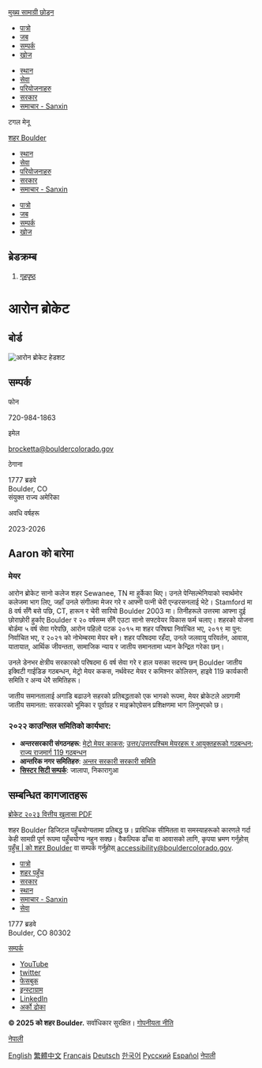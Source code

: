 [मुख्य सामाग्री छोड्न](https://bouldercolorado.gov/ne/person/aaron-brockett/)

- [पात्रो](https://bouldercolorado.gov/ne/events)
- [जब](https://bouldercolorado.gov/ne/work-for-boulder)
- [सम्पर्क](https://bouldercolorado.gov/ne/contact-us)
- [खोज](https://bouldercolorado.gov/ne/search?cludorefurl=https%3A%2F%2Fbouldercolorado.gov%2Fne%2Fperson%2Faaron-brockett&cludorefpt=Aaron%20Brockett)

<!--THE END-->

- [स्थान](https://bouldercolorado.gov/ne/locations)
- [सेवा](https://bouldercolorado.gov/ne/services)
- [परियोजनाहरु](https://bouldercolorado.gov/ne/projects)
- [सरकार](https://bouldercolorado.gov/ne/government)
- [समाचार - Sanxin](https://bouldercolorado.gov/ne/news)

टगल मेनू

[शहर Boulder](https://bouldercolorado.gov/ne "गृहपृष्ठ")

- [स्थान](https://bouldercolorado.gov/ne/locations)
- [सेवा](https://bouldercolorado.gov/ne/services)
- [परियोजनाहरु](https://bouldercolorado.gov/ne/projects)
- [सरकार](https://bouldercolorado.gov/ne/government)
- [समाचार - Sanxin](https://bouldercolorado.gov/ne/news)

<!--THE END-->

- [पात्रो](https://bouldercolorado.gov/ne/events)
- [जब](https://bouldercolorado.gov/ne/work-for-boulder)
- [सम्पर्क](https://bouldercolorado.gov/ne/contact-us)
- [खोज](https://bouldercolorado.gov/ne/search?cludorefurl=https%3A%2F%2Fbouldercolorado.gov%2Fne%2Fperson%2Faaron-brockett&cludorefpt=Aaron%20Brockett)

## ब्रेडक्रम्ब

1. [गृहपृष्ठ](https://bouldercolorado.gov/ne)

# आरोन ब्रोकेट

## बोर्ड

![आरोन ब्रोकेट हेडशट](https://bouldercolorado.gov/sites/default/files/styles/portrait_229x338/public/2024-02/aaron-brockett-headshot_3.jpg?itok=uIhL7ttZ)

## सम्पर्क

फोन

720-984-1863

इमेल

[brocketta@bouldercolorado.gov](mailto:brocketta@bouldercolorado.gov)

ठेगाना

1777 ब्रडवे  
Boulder, CO  
संयुक्त राज्य अमेरिका

अवधि वर्षहरू

2023-2026

## Aaron को बारेमा

### मेयर

आरोन ब्रोकेट सानो कलेज शहर Sewanee, TN मा हुर्केका थिए। उनले पेन्सिल्भेनियाको स्वार्थमोर कलेजमा भाग लिए, जहाँ उनले संगीतमा मेजर गरे र आफ्नी पत्नी चेरी एन्डरसनलाई भेटे। Stamford मा 8 वर्ष सँगै बसे पछि, CT, हारून र चेरी सारियो Boulder 2003 मा। तिनीहरूले उत्तरमा आफ्ना दुई छोराछोरी हुर्काए Boulder र २० वर्षसम्म सँगै एउटा सानो सफ्टवेयर विकास फर्म चलाए। शहरको योजना बोर्डमा ५ वर्ष सेवा गरेपछि, आरोन पहिलो पटक २०१५ मा शहर परिषद्मा निर्वाचित भए, २०१९ मा पुन: निर्वाचित भए, र २०२१ को नोभेम्बरमा मेयर बने। शहर परिषदमा रहँदा, उनले जलवायु परिवर्तन, आवास, यातायात, आर्थिक जीवन्तता, सामाजिक न्याय र जातीय समानतामा ध्यान केन्द्रित गरेका छन्।

उनले डेनभर क्षेत्रीय सरकारको परिषदमा 6 वर्ष सेवा गरे र हाल यसका सदस्य छन् Boulder जातीय इक्विटी गाईडिङ गठबन्धन, मेट्रो मेयर ककस, नर्थवेस्ट मेयर र कमिश्नर कोलिसन, हाइवे 119 कार्यकारी समिति र अन्य धेरै समितिहरू।

जातीय समानतालाई अगाडि बढाउने सहरको प्रतिबद्धताको एक भागको रूपमा, मेयर ब्रोकेटले अग्रगामी जातीय समानता: सरकारको भूमिका र पूर्वाग्रह र माइक्रोएग्रेसन प्रशिक्षणमा भाग लिनुभएको छ।

### २०२२ काउन्सिल समितिको कार्यभार:

- **अन्तरसरकारी संगठनहरू**: [मेट्रो मेयर काकस](https://www.metromayors.org); [उत्तर/उत्तरपश्चिम मेयरहरू र आयुक्तहरूको गठबन्धन](https://commutingsolutions.org/looking-back-the-start-of-the-us-36-mayors-commissioners-coalition); [राज्य राजमार्ग 119 गठबन्धन](https://commutingsolutions.org/state-highway-119-our-next-regional-priority)
- **आन्तरिक नगर समितिहरु**: [अन्तर सरकारी सरकारी समिति](https://bouldercolorado.gov/ne/services/intergovernmental-affairs)
- [**सिस्टर सिटी सम्पर्क**](https://bouldercolorado.gov/ne/services/boulder-sister-city-program): जालापा, निकारागुआ

## सम्बन्धित कागजातहरू

[ब्रोकेट २०२३ वित्तीय खुलासा PDF](https://bouldercolorado.gov/ne/media/14901/download?inline)

शहर Boulder डिजिटल पहुँचयोग्यतामा प्रतिबद्ध छ। प्राविधिक सीमितता वा समस्याहरूको कारणले गर्दा केही सामग्री पूर्ण रूपमा पहुँचयोग्य नहुन सक्छ। वैकल्पिक ढाँचा वा आवासको लागि, कृपया भ्रमण गर्नुहोस् [पहुँच | को शहर Boulder](https://bouldercolorado.gov/ne/services/accessibility) वा सम्पर्क गर्नुहोस् [accessibility@bouldercolorado.gov](mailto:accessibility@bouldercolorado.gov).

- [पात्रो](https://bouldercolorado.gov/ne/events)
- [शहर पहुँच](https://bouldercolorado.gov/ne/services/accessibility)
- [सरकार](https://bouldercolorado.gov/ne/government)
- [स्थान](https://bouldercolorado.gov/ne/locations)
- [समाचार - Sanxin](https://bouldercolorado.gov/ne/news)
- [सेवा](https://bouldercolorado.gov/ne/services)

1777 ब्रडवे  
Boulder, CO 80302

[सम्पर्क](https://bouldercolorado.gov/ne/contact-us)

- [YouTube](https://www.youtube.com/user/bouldercoloradogov)
- [twitter](https://twitter.com/bouldercolorado)
- [फेसबुक](https://www.facebook.com/bouldercolorado.gov)
- [इन्स्टाग्राम](https://www.instagram.com/cityofboulder)
- [LinkedIn](https://www.linkedin.com/company/city-of-boulder)
- [अर्को ढोका](https://nextdoor.com/agency-detail/co/boulder/city-of-boulder-1)

**© 2025 को शहर Boulder.** सर्वाधिकार सुरक्षित। [गोपनीयता नीति](https://bouldercolorado.gov/ne/privacy-policy)

[नेपाली](https://bouldercolorado.gov/ne/person/aaron-brockett)

[English](https://bouldercolorado.gov/person/aaron-brockett "English") [繁體中文](https://bouldercolorado.gov/zh-TW/person/aaron-brockett "繁體中文") [Français](https://bouldercolorado.gov/fr/person/aaron-brockett "Français") [Deutsch](https://bouldercolorado.gov/de/person/aaron-brockett "Deutsch") [한국어](https://bouldercolorado.gov/ko/person/aaron-brockett "한국어") [Русский](https://bouldercolorado.gov/ru/person/aaron-brockett "Русский") [Español](https://bouldercolorado.gov/es/person/aaron-brockett "Español") [नेपाली](https://bouldercolorado.gov/ne/person/aaron-brockett "नेपाली")